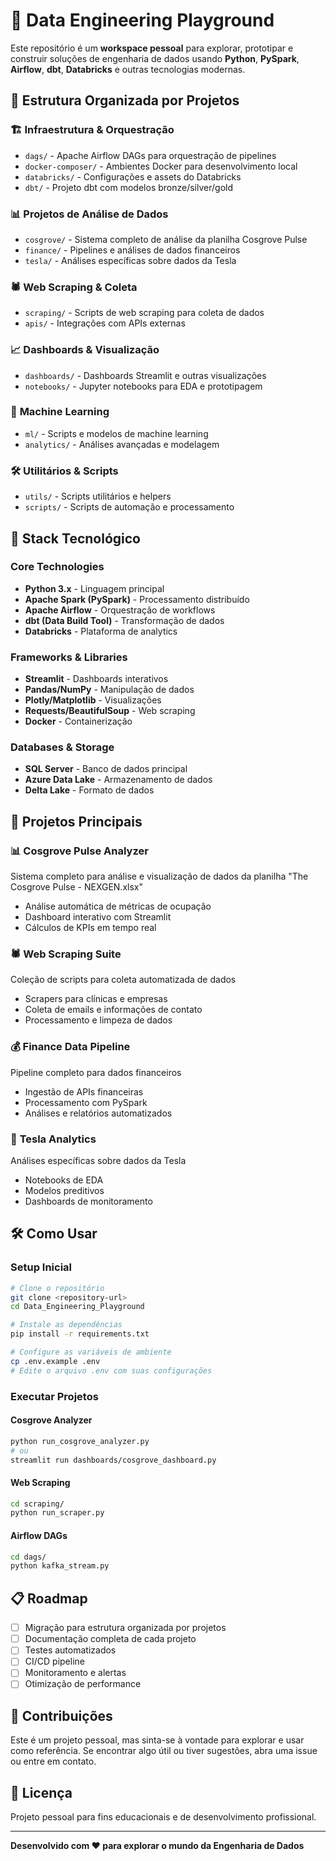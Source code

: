 # 🚀 Data Engineering Playground

Este repositório é um **workspace pessoal** para explorar, prototipar e construir soluções de engenharia de dados usando **Python**, **PySpark**, **Airflow**, **dbt**, **Databricks** e outras tecnologias modernas.

## 📁 Estrutura Organizada por Projetos

### 🏗️ **Infraestrutura & Orquestração**
- `dags/` - Apache Airflow DAGs para orquestração de pipelines
- `docker-composer/` - Ambientes Docker para desenvolvimento local
- `databricks/` - Configurações e assets do Databricks
- `dbt/` - Projeto dbt com modelos bronze/silver/gold

### 📊 **Projetos de Análise de Dados**
- `cosgrove/` - Sistema completo de análise da planilha Cosgrove Pulse
- `finance/` - Pipelines e análises de dados financeiros
- `tesla/` - Análises específicas sobre dados da Tesla

### 🕷️ **Web Scraping & Coleta**
- `scraping/` - Scripts de web scraping para coleta de dados
- `apis/` - Integrações com APIs externas

### 📈 **Dashboards & Visualização**
- `dashboards/` - Dashboards Streamlit e outras visualizações
- `notebooks/` - Jupyter notebooks para EDA e prototipagem

### 🧠 **Machine Learning**
- `ml/` - Scripts e modelos de machine learning
- `analytics/` - Análises avançadas e modelagem

### 🛠️ **Utilitários & Scripts**
- `utils/` - Scripts utilitários e helpers
- `scripts/` - Scripts de automação e processamento

## 🧰 Stack Tecnológico

### **Core Technologies**
- **Python 3.x** - Linguagem principal
- **Apache Spark (PySpark)** - Processamento distribuído
- **Apache Airflow** - Orquestração de workflows
- **dbt (Data Build Tool)** - Transformação de dados
- **Databricks** - Plataforma de analytics

### **Frameworks & Libraries**
- **Streamlit** - Dashboards interativos
- **Pandas/NumPy** - Manipulação de dados
- **Plotly/Matplotlib** - Visualizações
- **Requests/BeautifulSoup** - Web scraping
- **Docker** - Containerização

### **Databases & Storage**
- **SQL Server** - Banco de dados principal
- **Azure Data Lake** - Armazenamento de dados
- **Delta Lake** - Formato de dados

## 🚀 Projetos Principais

### 📊 **Cosgrove Pulse Analyzer**
Sistema completo para análise e visualização de dados da planilha "The Cosgrove Pulse - NEXGEN.xlsx"
- Análise automática de métricas de ocupação
- Dashboard interativo com Streamlit
- Cálculos de KPIs em tempo real

### 🕷️ **Web Scraping Suite**
Coleção de scripts para coleta automatizada de dados
- Scrapers para clínicas e empresas
- Coleta de emails e informações de contato
- Processamento e limpeza de dados

### 💰 **Finance Data Pipeline**
Pipeline completo para dados financeiros
- Ingestão de APIs financeiras
- Processamento com PySpark
- Análises e relatórios automatizados

### 🚗 **Tesla Analytics**
Análises específicas sobre dados da Tesla
- Notebooks de EDA
- Modelos preditivos
- Dashboards de monitoramento

## 🛠️ Como Usar

### **Setup Inicial**
```bash
# Clone o repositório
git clone <repository-url>
cd Data_Engineering_Playground

# Instale as dependências
pip install -r requirements.txt

# Configure as variáveis de ambiente
cp .env.example .env
# Edite o arquivo .env com suas configurações
```

### **Executar Projetos**

#### Cosgrove Analyzer
```bash
python run_cosgrove_analyzer.py
# ou
streamlit run dashboards/cosgrove_dashboard.py
```

#### Web Scraping
```bash
cd scraping/
python run_scraper.py
```

#### Airflow DAGs
```bash
cd dags/
python kafka_stream.py
```

## 📋 Roadmap

- [ ] Migração para estrutura organizada por projetos
- [ ] Documentação completa de cada projeto
- [ ] Testes automatizados
- [ ] CI/CD pipeline
- [ ] Monitoramento e alertas
- [ ] Otimização de performance

## 🤝 Contribuições

Este é um projeto pessoal, mas sinta-se à vontade para explorar e usar como referência. Se encontrar algo útil ou tiver sugestões, abra uma issue ou entre em contato.

## 📝 Licença

Projeto pessoal para fins educacionais e de desenvolvimento profissional.

---

**Desenvolvido com ❤️ para explorar o mundo da Engenharia de Dados**

